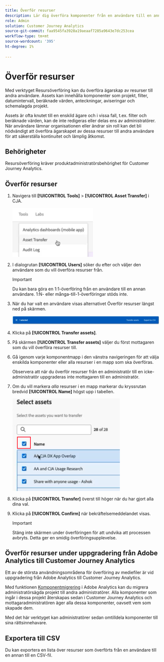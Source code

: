 ```yaml
---
title: Överför resurser
description: Lär dig överföra komponenter från en användare till en annan
role: Admin
solution: Customer Journey Analytics
source-git-commit: faa9545fa3928a19aeaaf7285a9643e7dc253cea
workflow-type: tm+mt
source-wordcount: '395'
ht-degree: 1%

---
```



# Överför resurser

Med verktyget Resursöverföring kan du överföra ägarskap av resurser till andra användare. Assets kan innehålla komponenter som projekt, filter, datumintervall, beräknade värden, anteckningar, aviseringar och schemalagda projekt.

Assets är ofta knutet till en enskild ägare och i vissa fall, t.ex. filter och beräknade värden, kan de inte redigeras eller delas ens av administratörer. När användare lämnar organisationen eller ändrar sin roll kan det bli nödvändigt att överföra ägarskapet av dessa resurser till andra användare för att säkerställa kontinuitet och lämplig åtkomst.

## Behörigheter

Resursöverföring kräver produktadministratörsbehörighet för Customer Journey Analytics.

## Överför resurser

1. Navigera till **[!UICONTROL Tools]** > **[!UICONTROL Asset Transfer]** i CJA.

   ![Menyobjekt för resursöverföring](/help/tools/asset-transfer/assets/asset-transfer.png)

1. I dialogrutan **[!UICONTROL Users]** söker du efter och väljer den användare som du vill överföra resurser från.

   >[!IMPORTANT]
   >
   >Du kan bara göra en 1:1-överföring från en användare till en annan användare. 1:N- eller många-till-1-överföringar stöds inte.


1. När du har valt en användare visas alternativet Överför resurser längst ned på skärmen.

   ![menyalternativ](/help/tools/asset-transfer/assets/after-selection.png)

1. Klicka på **[!UICONTROL Transfer assets]**.

1. På skärmen **[!UICONTROL Transfer assets]** väljer du först mottagaren som du vill överföra resurser till.

1. Gå igenom varje komponentmapp i den vänstra navigeringen för att välja enskilda komponenter eller alla resurser i en mapp som ska överföras.

   Observera att när du överför resurser från en administratör till en icke-administratör uppgraderas inte mottagaren till en administratör.

1. Om du vill markera _alla_ resurser i en mapp markerar du kryssrutan bredvid **[!UICONTROL Name]** högst upp i tabellen.

   ![välj resurser att överföra](/help/tools/asset-transfer/assets/select-assets.png)

1. Klicka på **[!UICONTROL Transfer]** överst till höger när du har gjort alla dina val.

1. Klicka på **[!UICONTROL Confirm]** när bekräftelsemeddelandet visas.

   >[!IMPORTANT]
   >
   >Stäng inte skärmen under överföringen för att undvika att processen avbryts. Detta ger en smidig överföringsupplevelse.

## Överför resurser under uppgradering från Adobe Analytics till Customer Journey Analytics

Ett av de största användningsområdena för överföring av mediefiler är vid uppgradering från Adobe Analytics till Customer Journey Analytics.

Med funktionen [Komponentmigrering](https://experienceleague.adobe.com/en/docs/analytics/admin/admin-tools/component-migration/component-migration) i Adobe Analytics kan du migrera administratörsägda projekt till andra administratörer. Alla komponenter som ingår i dessa projekt återskapas sedan i Customer Journey Analytics och mottagaradministratören äger alla dessa komponenter, oavsett vem som skapade dem.

Med det här verktyget kan administratörer sedan omtilldela komponenter till sina rättsinnehavare.

## Exportera till CSV

Du kan exportera en lista över resurser som överförts från en användare till en annan till en CSV-fil.

<!---## Unknown users

All previously deleted users appear under one unknown user entry, along with all their orphan components. These components can be transferred to a new recipient. This feature will be available in January.-->